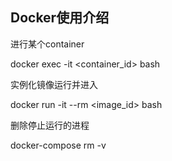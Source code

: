 ## Docker使用介绍

进行某个container

docker exec -it <container_id> bash

实例化镜像运行并进入

docker run -it --rm <image_id> bash

删除停止运行的进程

docker-compose rm -v